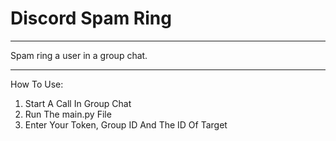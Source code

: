 # Discord Spam Ring
<hr>
Spam ring a user in a group chat.
<hr>
 
 How To Use:
 
 1) Start A Call In Group Chat
 2) Run The main.py File
 3) Enter Your Token, Group ID And The ID Of Target
